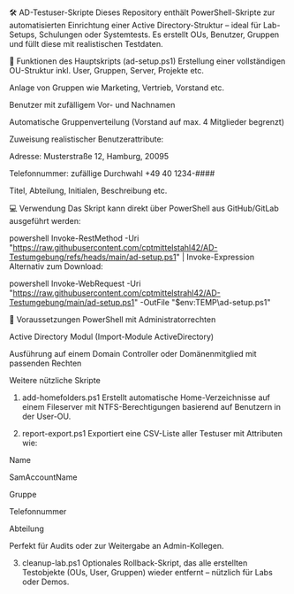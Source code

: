 🛠️ AD-Testuser-Skripte
Dieses Repository enthält PowerShell-Skripte zur automatisierten Einrichtung einer Active Directory-Struktur – ideal für Lab-Setups, Schulungen oder Systemtests. Es erstellt OUs, Benutzer, Gruppen und füllt diese mit realistischen Testdaten.

🚀 Funktionen des Hauptskripts (ad-setup.ps1)
Erstellung einer vollständigen OU-Struktur inkl. User, Gruppen, Server, Projekte etc.

Anlage von Gruppen wie Marketing, Vertrieb, Vorstand etc.

Benutzer mit zufälligem Vor- und Nachnamen

Automatische Gruppenverteilung (Vorstand auf max. 4 Mitglieder begrenzt)

Zuweisung realistischer Benutzerattribute:

Adresse: Musterstraße 12, Hamburg, 20095

Telefonnummer: zufällige Durchwahl +49 40 1234-####

Titel, Abteilung, Initialen, Beschreibung etc.

💻 Verwendung
Das Skript kann direkt über PowerShell aus GitHub/GitLab ausgeführt werden:

powershell
Invoke-RestMethod -Uri "https://raw.githubusercontent.com/cptmittelstahl42/AD-Testumgebung/refs/heads/main/ad-setup.ps1" | Invoke-Expression
Alternativ zum Download:

powershell
Invoke-WebRequest -Uri "https://raw.githubusercontent.com/cptmittelstrahl42/AD-Testumgebung/main/ad-setup.ps1" -OutFile "$env:TEMP\ad-setup.ps1"

🧩 Voraussetzungen
PowerShell mit Administratorrechten

Active Directory Modul (Import-Module ActiveDirectory)

Ausführung auf einem Domain Controller oder Domänenmitglied mit passenden Rechten


Weitere nützliche Skripte 

1. add-homefolders.ps1
Erstellt automatische Home-Verzeichnisse auf einem Fileserver mit NTFS-Berechtigungen basierend auf Benutzern in der User-OU.

2. report-export.ps1
Exportiert eine CSV-Liste aller Testuser mit Attributen wie:

Name

SamAccountName

Gruppe

Telefonnummer

Abteilung

Perfekt für Audits oder zur Weitergabe an Admin-Kollegen.

3. cleanup-lab.ps1
Optionales Rollback-Skript, das alle erstellten Testobjekte (OUs, User, Gruppen) wieder entfernt – nützlich für Labs oder Demos.
